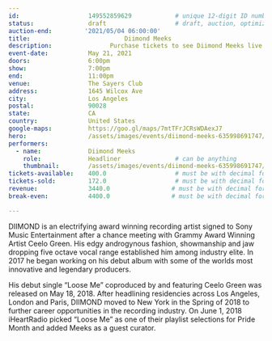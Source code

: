 ```yaml
---
id:                   149552859629            # unique 12-digit ID number
status:               draft                   # draft, auction, optimized
auction-end:         '2021/05/04 06:00:00'
title:						    Diimond Meeks
description:			    Purchase tickets to see Diimond Meeks live in Memphis on May 21, 2021.
event-date:           May 21, 2021
doors:                6:00pm
show:                 7:00pm
end:                  11:00pm
venue:                The Sayers Club
address:              1645 Wilcox Ave
city:                 Los Angeles
postal:               90028
state:                CA
country:              United States
google-maps:          https://goo.gl/maps/7mtTFrJCRsWDAexJ7
hero:                 /assets/images/events/diimond-meeks-635998691747/diimond-meeks.jpg
performers: 
  - name:             Diimond Meeks
    role:             Headliner               # can be anything
    thumbnail:        /assets/images/events/diimond-meeks-635998691747/diimond-meeks.jpg
tickets-available:    400.0                   # must be with decimal for math to work
tickets-sold:         172.0                   # must be with decimal for math to work
revenue:              3440.0                 # must be with decimal for math to work
break-even:           4400.0                 # must be with decimal for math to work

---
```


DIIMOND is an electrifying award winning recording artist signed to Sony Music Entertainment after a chance meeting with Grammy Award Winning Artist Ceelo Green. His edgy androgynous fashion, showmanship and jaw dropping five octave vocal range established him among industry elite. In 2017 he began working on his debut album with some of the worlds most innovative and legendary producers.

His debut single “Loose Me” coproduced by and featuring Ceelo Green was released on May 18, 2018. After headlining residencies across Los Angeles, London and Paris, DIIMOND moved to New York in the Spring of 2018 to further career opportunities in the recording industry. On June 1, 2018 iHeartRadio picked “Loose Me” as one of their playlist selections for Pride Month and added Meeks as a guest curator.